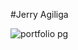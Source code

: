 #Jerry Agiliga

![portfolio pg](https://user-images.githubusercontent.com/8379016/51363277-4d47fc00-1aa5-11e9-877c-807b21f572e5.png)
